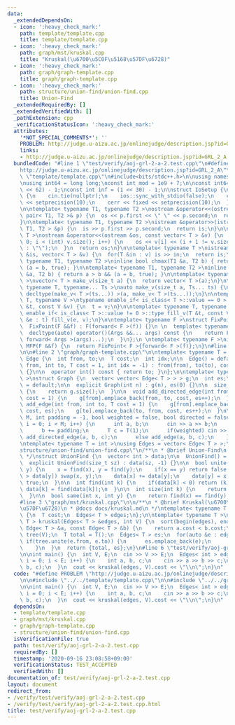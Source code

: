 ```yaml
---
data:
  _extendedDependsOn:
  - icon: ':heavy_check_mark:'
    path: template/template.cpp
    title: template/template.cpp
  - icon: ':heavy_check_mark:'
    path: graph/mst/kruskal.cpp
    title: "Kruskal(\u6700\u5C0F\u5168\u57DF\u6728)"
  - icon: ':heavy_check_mark:'
    path: graph/graph-template.cpp
    title: graph/graph-template.cpp
  - icon: ':heavy_check_mark:'
    path: structure/union-find/union-find.cpp
    title: Union-Find
  _extendedRequiredBy: []
  _extendedVerifiedWith: []
  _pathExtension: cpp
  _verificationStatusIcon: ':heavy_check_mark:'
  attributes:
    '*NOT_SPECIAL_COMMENTS*': ''
    PROBLEM: http://judge.u-aizu.ac.jp/onlinejudge/description.jsp?id=GRL_2_A
    links:
    - http://judge.u-aizu.ac.jp/onlinejudge/description.jsp?id=GRL_2_A
  bundledCode: "#line 1 \"test/verify/aoj-grl-2-a-2.test.cpp\"\n#define PROBLEM \"\
    http://judge.u-aizu.ac.jp/onlinejudge/description.jsp?id=GRL_2_A\"\n\n#line 1\
    \ \"template/template.cpp\"\n#include<bits/stdc++.h>\n\nusing namespace std;\n\
    \nusing int64 = long long;\nconst int mod = 1e9 + 7;\n\nconst int64 infll = (1LL\
    \ << 62) - 1;\nconst int inf = (1 << 30) - 1;\n\nstruct IoSetup {\n  IoSetup()\
    \ {\n    cin.tie(nullptr);\n    ios::sync_with_stdio(false);\n    cout << fixed\
    \ << setprecision(10);\n    cerr << fixed << setprecision(10);\n  }\n} iosetup;\n\
    \n\ntemplate< typename T1, typename T2 >\nostream &operator<<(ostream &os, const\
    \ pair< T1, T2 >& p) {\n  os << p.first << \" \" << p.second;\n  return os;\n\
    }\n\ntemplate< typename T1, typename T2 >\nistream &operator>>(istream &is, pair<\
    \ T1, T2 > &p) {\n  is >> p.first >> p.second;\n  return is;\n}\n\ntemplate< typename\
    \ T >\nostream &operator<<(ostream &os, const vector< T > &v) {\n  for(int i =\
    \ 0; i < (int) v.size(); i++) {\n    os << v[i] << (i + 1 != v.size() ? \" \"\
    \ : \"\");\n  }\n  return os;\n}\n\ntemplate< typename T >\nistream &operator>>(istream\
    \ &is, vector< T > &v) {\n  for(T &in : v) is >> in;\n  return is;\n}\n\ntemplate<\
    \ typename T1, typename T2 >\ninline bool chmax(T1 &a, T2 b) { return a < b &&\
    \ (a = b, true); }\n\ntemplate< typename T1, typename T2 >\ninline bool chmin(T1\
    \ &a, T2 b) { return a > b && (a = b, true); }\n\ntemplate< typename T = int64\
    \ >\nvector< T > make_v(size_t a) {\n  return vector< T >(a);\n}\n\ntemplate<\
    \ typename T, typename... Ts >\nauto make_v(size_t a, Ts... ts) {\n  return vector<\
    \ decltype(make_v< T >(ts...)) >(a, make_v< T >(ts...));\n}\n\ntemplate< typename\
    \ T, typename V >\ntypename enable_if< is_class< T >::value == 0 >::type fill_v(T\
    \ &t, const V &v) {\n  t = v;\n}\n\ntemplate< typename T, typename V >\ntypename\
    \ enable_if< is_class< T >::value != 0 >::type fill_v(T &t, const V &v) {\n  for(auto\
    \ &e : t) fill_v(e, v);\n}\n\ntemplate< typename F >\nstruct FixPoint : F {\n\
    \  FixPoint(F &&f) : F(forward< F >(f)) {}\n \n  template< typename... Args >\n\
    \  decltype(auto) operator()(Args &&... args) const {\n    return F::operator()(*this,\
    \ forward< Args >(args)...);\n  }\n};\n \ntemplate< typename F >\ninline decltype(auto)\
    \ MFP(F &&f) {\n  return FixPoint< F >{forward< F >(f)};\n}\n#line 4 \"test/verify/aoj-grl-2-a-2.test.cpp\"\
    \n\n#line 2 \"graph/graph-template.cpp\"\n\ntemplate< typename T = int >\nstruct\
    \ Edge {\n  int from, to;\n  T cost;\n  int idx;\n\n  Edge() = default;\n\n  Edge(int\
    \ from, int to, T cost = 1, int idx = -1) : from(from), to(to), cost(cost), idx(idx)\
    \ {}\n\n  operator int() const { return to; }\n};\n\ntemplate< typename T = int\
    \ >\nstruct Graph {\n  vector< vector< Edge< T > > > g;\n  int es;\n\n  Graph()\
    \ = default;\n\n  explicit Graph(int n) : g(n), es(0) {}\n\n  size_t size() const\
    \ {\n    return g.size();\n  }\n\n  void add_directed_edge(int from, int to, T\
    \ cost = 1) {\n    g[from].emplace_back(from, to, cost, es++);\n  }\n\n  void\
    \ add_edge(int from, int to, T cost = 1) {\n    g[from].emplace_back(from, to,\
    \ cost, es);\n    g[to].emplace_back(to, from, cost, es++);\n  }\n\n  void read(int\
    \ M, int padding = -1, bool weighted = false, bool directed = false) {\n    for(int\
    \ i = 0; i < M; i++) {\n      int a, b;\n      cin >> a >> b;\n      a += padding;\n\
    \      b += padding;\n      T c = T(1);\n      if(weighted) cin >> c;\n      if(directed)\
    \ add_directed_edge(a, b, c);\n      else add_edge(a, b, c);\n    }\n  }\n};\n\
    \ntemplate< typename T = int >\nusing Edges = vector< Edge< T > >;\n#line 1 \"\
    structure/union-find/union-find.cpp\"\n/**\n * @brief Union-Find\n * @docs docs/union-find.md\n\
    \ */\nstruct UnionFind {\n  vector< int > data;\n\n  UnionFind() = default;\n\n\
    \  explicit UnionFind(size_t sz) : data(sz, -1) {}\n\n  bool unite(int x, int\
    \ y) {\n    x = find(x), y = find(y);\n    if(x == y) return false;\n    if(data[x]\
    \ > data[y]) swap(x, y);\n    data[x] += data[y];\n    data[y] = x;\n    return\
    \ true;\n  }\n\n  int find(int k) {\n    if(data[k] < 0) return (k);\n    return\
    \ data[k] = find(data[k]);\n  }\n\n  int size(int k) {\n    return -data[find(k)];\n\
    \  }\n\n  bool same(int x, int y) {\n    return find(x) == find(y);\n  }\n};\n\
    #line 3 \"graph/mst/kruskal.cpp\"\n\n/**\n * @brief Kruskal(\u6700\u5C0F\u5168\
    \u57DF\u6728)\n * @docs docs/kruskal.md\n */\ntemplate< typename T >\nstruct MinimumSpanningTree\
    \ {\n  T cost;\n  Edges< T > edges;\n};\n\ntemplate< typename T >\nMinimumSpanningTree<\
    \ T > kruskal(Edges< T > &edges, int V) {\n  sort(begin(edges), end(edges), [](const\
    \ Edge< T > &a, const Edge< T > &b) {\n    return a.cost < b.cost;\n  });\n  UnionFind\
    \ tree(V);\n  T total = T();\n  Edges< T > es;\n  for(auto &e : edges) {\n   \
    \ if(tree.unite(e.from, e.to)) {\n      es.emplace_back(e);\n      total += e.cost;\n\
    \    }\n  }\n  return {total, es};\n}\n#line 6 \"test/verify/aoj-grl-2-a-2.test.cpp\"\
    \n\nint main() {\n  int V, E;\n  cin >> V >> E;\n  Edges< int > edges;\n  for(int\
    \ i = 0; i < E; i++) {\n    int a, b, c;\n    cin >> a >> b >> c;\n    edges.emplace_back(a,\
    \ b, c);\n  }\n  cout << kruskal(edges, V).cost << \"\\n\";\n}\n"
  code: "#define PROBLEM \"http://judge.u-aizu.ac.jp/onlinejudge/description.jsp?id=GRL_2_A\"\
    \n\n#include \"../../template/template.cpp\"\n\n#include \"../../graph/mst/kruskal.cpp\"\
    \n\nint main() {\n  int V, E;\n  cin >> V >> E;\n  Edges< int > edges;\n  for(int\
    \ i = 0; i < E; i++) {\n    int a, b, c;\n    cin >> a >> b >> c;\n    edges.emplace_back(a,\
    \ b, c);\n  }\n  cout << kruskal(edges, V).cost << \"\\n\";\n}\n"
  dependsOn:
  - template/template.cpp
  - graph/mst/kruskal.cpp
  - graph/graph-template.cpp
  - structure/union-find/union-find.cpp
  isVerificationFile: true
  path: test/verify/aoj-grl-2-a-2.test.cpp
  requiredBy: []
  timestamp: '2020-09-16 23:08:58+09:00'
  verificationStatus: TEST_ACCEPTED
  verifiedWith: []
documentation_of: test/verify/aoj-grl-2-a-2.test.cpp
layout: document
redirect_from:
- /verify/test/verify/aoj-grl-2-a-2.test.cpp
- /verify/test/verify/aoj-grl-2-a-2.test.cpp.html
title: test/verify/aoj-grl-2-a-2.test.cpp
---
```

